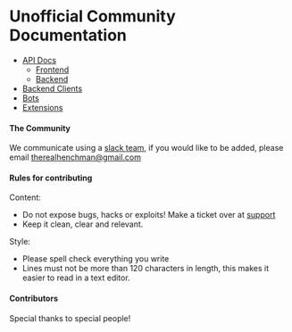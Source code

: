 # Unofficial Community Documentation

* [API Docs](/api/README.md)
    * [Frontend](/api/frontend/README.md)
    * [Backend](/api/backend/README.md)
* [Backend Clients](/clients/README.md)
* [Bots](/bots/README.md)
* [Extensions](/extensions/README.md)

#### The Community

We communicate using a [slack team](https://plugdj-extdevs.slack.com), if you would like to be added, please email
therealhenchman@gmail.com

#### Rules for contributing

Content:

* Do not expose bugs, hacks or exploits! Make a ticket over at [support](https://support.plug.dj)
* Keep it clean, clear and relevant.

Style:

* Please spell check everything you write
* Lines must not be more than 120 characters in length, this makes it easier to read in a text editor.

#### Contributors

Special thanks to special people!
